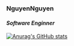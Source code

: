 ### NguyenNguyen
#### _Software Enginner_

[![Anurag's GitHub stats](https://github-readme-stats.vercel.app/api?username=thanhnguyennguyen&show_icons=true&theme=radical&count_private=true)](https://github.com/thanhnguyennguyen)


